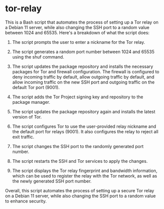 # tor-relay

This is a Bash script that automates the process of setting up a Tor relay on a Debian 11 server, while also changing the SSH port to a random value between 1024 and 65535. Here's a breakdown of what the script does:

1. The script prompts the user to enter a nickname for the Tor relay.

2. The script generates a random port number between 1024 and 65535 using the shuf command.

3. The script updates the package repository and installs the necessary packages for Tor and firewall configuration. The firewall is configured to deny incoming traffic by default, allow outgoing traffic by default, and allow incoming traffic on the new SSH port and outgoing traffic on the default Tor port (9001).

4. The script adds the Tor Project signing key and repository to the package manager.

5. The script updates the package repository again and installs the latest version of Tor.

6. The script configures Tor to use the user-provided relay nickname and the default port for relays (9001). It also configures the relay to reject all exit traffic.

7. The script changes the SSH port to the randomly generated port number.

8. The script restarts the SSH and Tor services to apply the changes.

9. The script displays the Tor relay fingerprint and bandwidth information, which can be used to register the relay with the Tor network, as well as the newly generated SSH port number.

Overall, this script automates the process of setting up a secure Tor relay on a Debian 11 server, while also changing the SSH port to a random value to enhance security.

